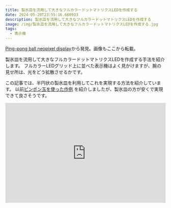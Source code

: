 ```yaml
---
title: 製氷皿を流用して大きなフルカラードットマトリクスLEDを作成する
date: 2024-05-20T23:55:16.660933
description: 製氷皿を流用して大きなフルカラードットマトリクスLEDを作成する
image: /img/製氷皿を流用して大きなフルカラードットマトリクスLEDを作成する.jpg
tags:
  - 表示機
---
```

[Ping-pong ball neopixel display](https://hackaday.io/project/195458-ping-pong-ball-neopixel-display)から発見。画像もここから転載。

製氷皿を流用して大きなフルカラードットマトリクスLEDを作成する手法を紹介します。
フルカラーLEDグリッド上に並べた表示機はよく見かけますが、腕の見せ所は、光をどう拡散させるかです。

この記事では、半円状の製氷皿を利用してこれを実現する方法を紹介しています。
以前[ピンポン玉を使った作例](../../post/ピンポン玉を使ったマトリクスled表示機/) を紹介しましたが、製氷皿の方が安くで実現できて良さそうです。


<iframe width="100%" height="315" src="https://www.youtube.com/embed/lI1gVryq4-Q" title="YouTube video player" frameborder="0" allow="accelerometer; autoplay; clipboard-write; encrypted-media; gyroscope; picture-in-picture" allowfullscreen></iframe>

